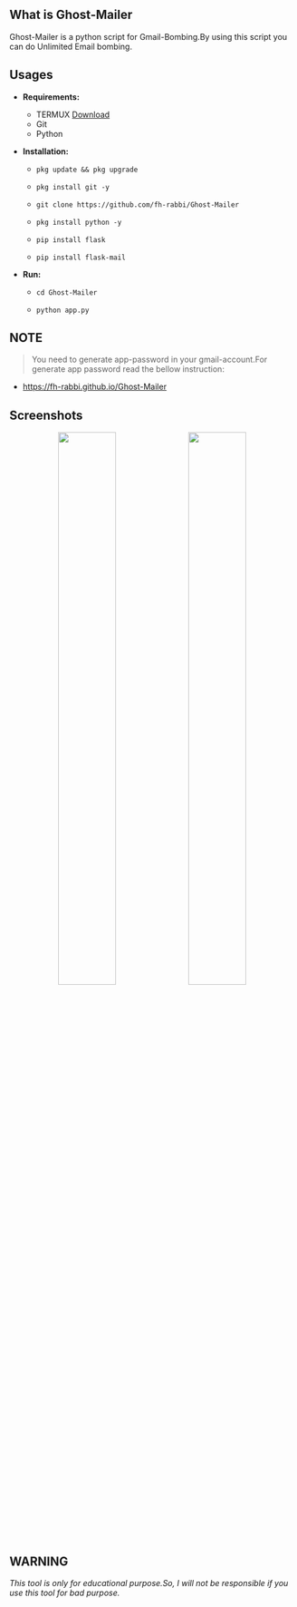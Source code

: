 ## What is Ghost-Mailer

Ghost-Mailer is a python script for Gmail-Bombing.By using this script you can do Unlimited Email bombing. 

## Usages

* **Requirements:**
   * TERMUX <a href="https://f-droid.org/repo/com.termux_118.apk">Download</a>
   * Git
   * Python

* **Installation:**
   * `pkg update && pkg upgrade`   

   * `pkg install git -y`

   * `git clone https://github.com/fh-rabbi/Ghost-Mailer`
   
   * `pkg install python -y`
   
   * `pip install flask`
   
   * `pip install flask-mail`

* **Run:**
   * `cd Ghost-Mailer`
   
   * `python app.py`

## NOTE
> You need to generate app-password in your gmail-account.For generate app password read the bellow instruction:
* https://fh-rabbi.github.io/Ghost-Mailer

## Screenshots
<p align="center">
<img width="45%" height="50%" src="https://user-images.githubusercontent.com/71178740/207265425-ecd4ab02-de77-478f-ba89-50d5a9d1fd99.png" alt="" />
<img width="45%" height="50%" src="https://user-images.githubusercontent.com/71178740/207265435-0024122d-c260-4e10-b9be-9548ffc616b7.png" alt="" />
</p>

## WARNING

*This tool is only for educational purpose.So, I will not be responsible if you use this tool for bad purpose.*

